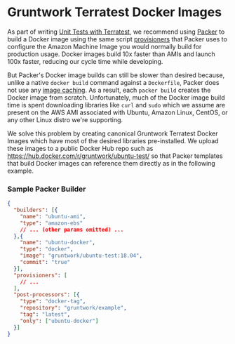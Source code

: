 # Gruntwork Terratest Docker Images

As part of writing [Unit Tests with Terratest](https://github.com/terraform-modules-krish/terratest/blob/v0.20.1/README.md#unit-tests), we recommend using [Packer](https://packer.io) to
build a Docker image using the same script [provisioners](https://www.packer.io/docs/templates/provisioners.html) that
Packer uses to configure the Amazon Machine Image you would normally build for production usage. Docker images build 10x
faster than AMIs and launch 100x faster, reducing our cycle time while developing.

But Packer's Docker image builds can still be slower than desired because, unlike a native `docker build` command against
a `Dockerfile`, Packer does not use any [image caching](https://docs.docker.com/v17.09/engine/userguide/eng-image/dockerfile_best-practices/).
As a result, each `packer build` creates the Docker image from scratch. Unfortunately, much of the Docker image build
time is spent downloading libraries like `curl` and `sudo` which we assume are present on the AWS AMI associated with
Ubuntu, Amazon Linux, CentOS, or any other Linux distro we're supporting.

We solve this problem by creating canonical Gruntwork Terratest Docker Images which have most of the desired libraries
pre-installed. We upload these images to a public Docker Hub repo such as https://hub.docker.com/r/gruntwork/ubuntu-test/ so
that Packer templates that build Docker images can reference them directly as in the following example.

### Sample Packer Builder

```json
{
  "builders": [{
    "name": "ubuntu-ami",
    "type": "amazon-ebs"
    // ... (other params omitted) ...
  },{
    "name": "ubuntu-docker",
    "type": "docker",
    "image": "gruntwork/ubuntu-test:18.04",
    "commit": "true"
  }],
  "provisioners": [
    // ...
  ],
  "post-processors": [{
    "type": "docker-tag",
    "repository": "gruntwork/example",
    "tag": "latest",
    "only": ["ubuntu-docker"]
  }]
}
```

